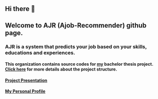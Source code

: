## Hi there 👋

## Welcome to AJR (Ajob-Recommender) github page.

### AJR is a system that predicts your job based on your skills, educations and experiences.

####  This organization contains source codes for [my](https://github.com/amirhallaji) bachelor thesis project. [Click here](https://github.com/AJob-Recommender/.github/blob/main/README.md) for more details about the project structure.

#### [Project Presentation](https://www.aparat.com/v/kuhl6)
#### [My Personal Profile](https://github.com/amirhallaji)
